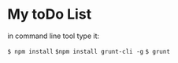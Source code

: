 # My toDo List

in command line tool type it:
	
`$ npm install`
`$npm install grunt-cli -g`
`$ grunt`
